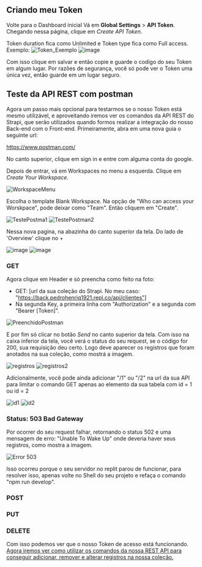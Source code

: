 ## Criando meu Token

Volte para o Dashboard inicial Vá em **Global Settings** > **API Token**. Chegando nessa página, clique em *Create API Token*.

Token duration fica como Unlimited e Token type fica como Full access. Exemplo:
![Token_Exemplo](https://github.com/Pedroo722/Guia-Strapi/assets/132232273/0efff72f-ae08-4cc5-8077-03fd329b76c9)
![image](https://github.com/Pedroo722/Guia-Strapi/assets/132232273/64a913ad-4b09-4787-8ee6-855d941a592d)

Com isso clique em salvar e então copie e guarde o codigo do seu Token em algum lugar. Por razões de segurança, você só pode ver o Token uma única vez, então guarde em um lugar seguro.

## Teste da API REST com postman

Agora um passo mais opcional para testarmos se o nosso Token está mesmo utilizável, e aproveitando iremos ver os comandos da API REST do Strapi, que serão utilizados quando formos realizar a integração do nosso Back-end com o Front-end. Primeiramente, abra em uma nova guia o seguinte url:

 https://www.postman.com/

No canto superior, clique em sign in e entre com alguma conta do google.

Depois de entrar, vá em Workspaces no menu a esquerda. Clique em *Create Your Workspace*.

![WorkspaceMenu](https://github.com/Pedroo722/Guia-Strapi/assets/132232273/dffc2a1a-3c66-4111-9bd9-fed9a97987ad)

Escolha o template Blank Workspace. Na opção de "Who can access your Worskpace", pode deixar como "Team". Então cliquem em "Create".

![TestePostma1](https://github.com/Pedroo722/Guia-Strapi/assets/132232273/17f76857-3ca9-4702-b4e0-3707ccd13fae)
![TestePostman2](https://github.com/Pedroo722/Guia-Strapi/assets/132232273/de9850e0-863d-43cb-8010-9def0495c7ab)

Nessa nova pagina, na abazinha do canto superior da tela. Do lado de 'Overview' clique no +

![image](https://github.com/Pedroo722/Guia-Strapi/assets/132232273/2339b2ee-15ae-4408-9e8a-802de9f8287e)
![image](https://github.com/Pedroo722/Guia-Strapi/assets/132232273/50bdd3a8-54b8-4447-8468-fe1a7c66ea7f)

### GET

Agora clique em Header e só preencha como feito na foto:
- GET: [url da sua coleção do Strapi. No meu caso: "https://back.pedrohenriq1921.repl.co/api/clientes"]
- Na segunda Key, a primeira linha com "Authorization" e a segunda com "Bearer [Token]". 

![PreenchidoPostman](https://github.com/Pedroo722/Guia-Strapi/assets/132232273/58ec7be6-fa90-4590-bc8e-eb4ef876b7a6)

E por fim só clicar no botão *Send* no canto superior da tela. Com isso na caixa inferior da tela, você verá o status do seu request, se o código for 200, sua requisição deu certo. Logo deve aparecer os registros que foram anotados na sua coleção, como mostrá a imagem.

![registros](https://github.com/Pedroo722/Guia-Strapi/assets/132232273/b1ccf42b-acdb-4a87-bdd5-67575680a57e)
![registros2](https://github.com/Pedroo722/Guia-Strapi/assets/132232273/178baac3-2bb8-49ca-ba28-4fb0611d99a8)

Adicionalmente, você pode ainda adicionar "/1" ou "/2" na url da sua API para limitar o comando GET apenas ao elemento da sua tabela com id = 1 ou id = 2

![id1](https://github.com/Pedroo722/Guia-Strapi/assets/132232273/edd5fdc0-e556-467e-ae6d-1c84738baffb)
![id2](https://github.com/Pedroo722/Guia-Strapi/assets/132232273/152c0cb3-7015-45e0-ab24-6699d95245e5)

### Status: 503 Bad Gateway

Por ocorrer do seu request falhar, retornando o status 502 e uma mensagem de erro: "Unable To Wake Up" onde deveria haver seus registros, como mostra a imagem.

![Error 503](https://github.com/Pedroo722/Guia-Strapi/assets/132232273/b4ac2929-a0b0-448a-8822-4a40b2dedfc2)

Isso ocorreu porque o seu servidor no replit parou de funcionar, para resolver isso, apenas volte no Shell do seu projeto e refaça o comando "npm run develop".

### POST

### PUT

### DELETE

Com isso podemos ver que o nosso Token de acesso está funcionando. [Agora iremos ver como utilizar os comandos da nossa REST API para conseguir adicionar, remover e alterar registros na nossa coleção.](REST.md)
